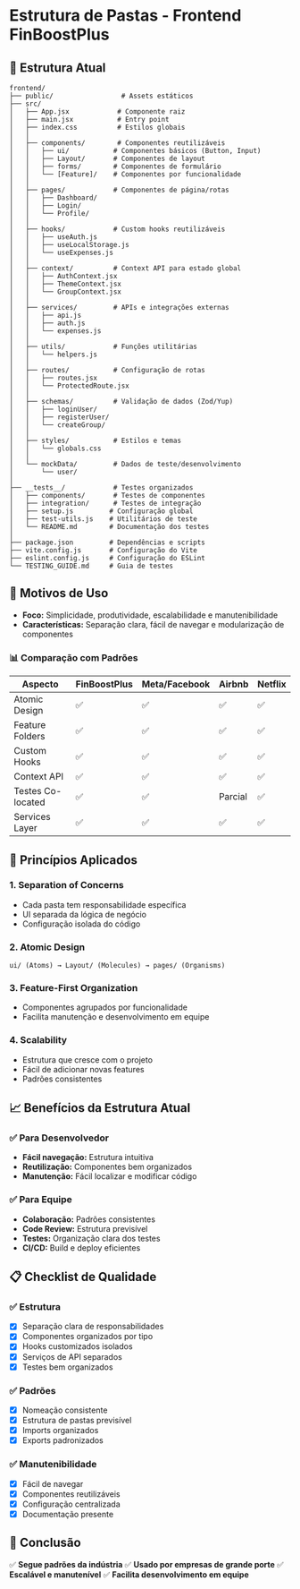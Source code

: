 # Estrutura de Pastas - Frontend FinBoostPlus

## 📁 Estrutura Atual

```
frontend/
├── public/                 # Assets estáticos
├── src/
│   ├── App.jsx            # Componente raiz
│   ├── main.jsx           # Entry point
│   ├── index.css          # Estilos globais
│   │
│   ├── components/        # Componentes reutilizáveis
│   │   ├── ui/           # Componentes básicos (Button, Input)
│   │   ├── Layout/       # Componentes de layout
│   │   ├── forms/        # Componentes de formulário
│   │   └── [Feature]/    # Componentes por funcionalidade
│   │
│   ├── pages/            # Componentes de página/rotas
│   │   ├── Dashboard/
│   │   ├── Login/
│   │   └── Profile/
│   │
│   ├── hooks/            # Custom hooks reutilizáveis
│   │   ├── useAuth.js
│   │   ├── useLocalStorage.js
│   │   └── useExpenses.js
│   │
│   ├── context/          # Context API para estado global
│   │   ├── AuthContext.jsx
│   │   ├── ThemeContext.jsx
│   │   └── GroupContext.jsx
│   │
│   ├── services/         # APIs e integrações externas
│   │   ├── api.js
│   │   ├── auth.js
│   │   └── expenses.js
│   │
│   ├── utils/            # Funções utilitárias
│   │   └── helpers.js
│   │
│   ├── routes/           # Configuração de rotas
│   │   ├── routes.jsx
│   │   └── ProtectedRoute.jsx
│   │
│   ├── schemas/          # Validação de dados (Zod/Yup)
│   │   ├── loginUser/
│   │   ├── registerUser/
│   │   └── createGroup/
│   │
│   ├── styles/           # Estilos e temas
│   │   └── globals.css
│   │
│   └── mockData/         # Dados de teste/desenvolvimento
│       └── user/
│
├── __tests__/            # Testes organizados
│   ├── components/       # Testes de componentes
│   ├── integration/      # Testes de integração
│   ├── setup.js         # Configuração global
│   ├── test-utils.js    # Utilitários de teste
│   └── README.md        # Documentação dos testes
│
├── package.json         # Dependências e scripts
├── vite.config.js       # Configuração do Vite
├── eslint.config.js     # Configuração do ESLint
└── TESTING_GUIDE.md     # Guia de testes
```

## 🏢 Motivos de Uso

- **Foco:** Simplicidade, produtividade, escalabilidade e manutenibilidade
- **Características:** Separação clara, fácil de navegar e modularização de componentes 

### 📊 **Comparação com Padrões**

| Aspecto | FinBoostPlus | Meta/Facebook | Airbnb | Netflix |
|---------|--------------|---------------|---------|---------|
| Atomic Design | ✅ | ✅ | ✅ | ✅ |
| Feature Folders | ✅ | ✅ | ✅ | ✅ |
| Custom Hooks | ✅ | ✅ | ✅ | ✅ |
| Context API | ✅ | ✅ | ✅ | ✅ |
| Testes Co-located | ✅ | ✅ | Parcial | ✅ |
| Services Layer | ✅ | ✅ | ✅ | ✅ |

## 🎯 Princípios Aplicados

### 1. **Separation of Concerns**
- Cada pasta tem responsabilidade específica
- UI separada da lógica de negócio
- Configuração isolada do código

### 2. **Atomic Design**
```
ui/ (Atoms) → Layout/ (Molecules) → pages/ (Organisms)
```

### 3. **Feature-First Organization**
- Componentes agrupados por funcionalidade
- Facilita manutenção e desenvolvimento em equipe

### 4. **Scalability**
- Estrutura que cresce com o projeto
- Fácil de adicionar novas features
- Padrões consistentes

## 📈 Benefícios da Estrutura Atual

### ✅ **Para Desenvolvedor**
- **Fácil navegação:** Estrutura intuitiva
- **Reutilização:** Componentes bem organizados
- **Manutenção:** Fácil localizar e modificar código

### ✅ **Para Equipe**
- **Colaboração:** Padrões consistentes
- **Code Review:** Estrutura previsível
- **Testes:** Organização clara dos testes
- **CI/CD:** Build e deploy eficientes

## 📋 Checklist de Qualidade

### ✅ **Estrutura**
- [x] Separação clara de responsabilidades
- [x] Componentes organizados por tipo
- [x] Hooks customizados isolados
- [x] Serviços de API separados
- [x] Testes bem organizados

### ✅ **Padrões**
- [x] Nomeação consistente
- [x] Estrutura de pastas previsível
- [x] Imports organizados
- [x] Exports padronizados

### ✅ **Manutenibilidade**
- [x] Fácil de navegar
- [x] Componentes reutilizáveis
- [x] Configuração centralizada
- [x] Documentação presente

## 🎉 Conclusão

✅ **Segue padrões da indústria**
✅ **Usado por empresas de grande porte**
✅ **Escalável e manutenível**
✅ **Facilita desenvolvimento em equipe**
